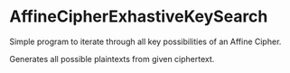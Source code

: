 # AffineCipherExhastiveKeySearch

Simple program to iterate through all key possibilities of an Affine Cipher.

Generates all possible plaintexts from given ciphertext.
